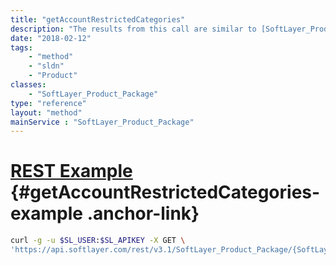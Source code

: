 ```yaml
---
title: "getAccountRestrictedCategories"
description: "The results from this call are similar to [SoftLayer_Product_Package::getCategories](/reference/services/SoftLayer_Product_Package/getCategories), but these ONLY include account-restricted prices. Not all accounts have restricted pricing."
date: "2018-02-12"
tags:
    - "method"
    - "sldn"
    - "Product"
classes:
    - "SoftLayer_Product_Package"
type: "reference"
layout: "method"
mainService : "SoftLayer_Product_Package"
---
```


# [REST Example](#getAccountRestrictedCategories-example) <a href="/article/rest/"><i class="fas fa-question"></i></a> {#getAccountRestrictedCategories-example .anchor-link} 
```bash
curl -g -u $SL_USER:$SL_APIKEY -X GET \
'https://api.softlayer.com/rest/v3.1/SoftLayer_Product_Package/{SoftLayer_Product_PackageID}/getAccountRestrictedCategories'
```
